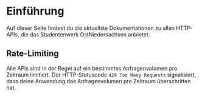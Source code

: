 # Einführung

Auf dieser Seite findest du die aktuellste Dokumentationen zu allen HTTP-APIs, die das Studentenwerk OstNiedersachsen anbietet.

## Rate-Limiting

Alle APIs sind in der Regel auf ein bestimmtes Anfragenvolumen pro Zeitraum limitiert. Der HTTP-Statuscode `429 Too Many Requests`
signalisiert, dass deine Anwendung das Anfragenvolumen pro Zeitraum überschritten hat.

